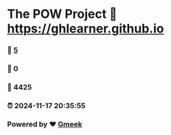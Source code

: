 # The POW Project :link: https://ghlearner.github.io 
### :page_facing_up: [5](https://ghlearner.github.io/tag.html) 
### :speech_balloon: 0 
### :hibiscus: 4425 
### :alarm_clock: 2024-11-17 20:35:55 
### Powered by :heart: [Gmeek](https://github.com/Meekdai/Gmeek)
